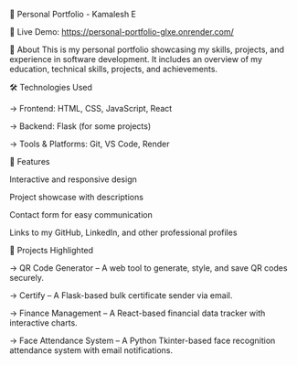 🚀 Personal Portfolio - Kamalesh E

🔗 Live Demo: https://personal-portfolio-glxe.onrender.com/

📌 About
This is my personal portfolio showcasing my skills, projects, and experience in software development. It includes an overview of my education, technical skills, projects, and achievements.

🛠️ Technologies Used

  -> Frontend: HTML, CSS, JavaScript, React

  -> Backend: Flask (for some projects)
  
  -> Tools & Platforms: Git, VS Code, Render

🌟 Features

Interactive and responsive design

Project showcase with descriptions

Contact form for easy communication

Links to my GitHub, LinkedIn, and other professional profiles

📂 Projects Highlighted

  -> QR Code Generator – A web tool to generate, style, and save QR codes securely.
  
  -> Certify – A Flask-based bulk certificate sender via email.
  
  -> Finance Management – A React-based financial data tracker with interactive charts.
  
  -> Face Attendance System – A Python Tkinter-based face recognition attendance system with email notifications.
